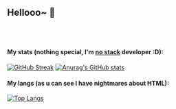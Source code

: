 ## Hellooo~ 👋

<br><br>

#### My stats (nothing special, I'm <ins>no stack</ins> developer :D):

[![GitHub Streak](https://github-readme-streak-stats-meywys-projects.vercel.app?user=Ferenc1234&theme=dark)](https://git.io/streak-stats)
[![Anurag's GitHub stats](https://github-readme-stats.vercel.app/api?username=Ferenc1234)](https://github.com/anuraghazra/github-readme-stats)

#### My langs (as u can see I have nightmares about HTML):

[![Top Langs](https://github-readme-stats.vercel.app/api/top-langs/?username=Ferenc1234&layout=compact&theme=vision-friendly-dark)](https://github.com/anuraghazra/github-readme-stats)
